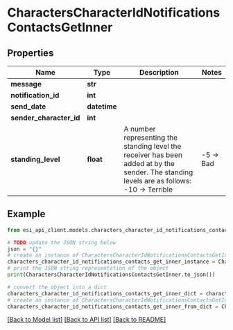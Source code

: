 # CharactersCharacterIdNotificationsContactsGetInner


## Properties

Name | Type | Description | Notes
------------ | ------------- | ------------- | -------------
**message** | **str** |  | 
**notification_id** | **int** |  | 
**send_date** | **datetime** |  | 
**sender_character_id** | **int** |  | 
**standing_level** | **float** | A number representing the standing level the receiver has been added at by the sender. The standing levels are as follows: -10 -&gt; Terrible | -5 -&gt; Bad |  0 -&gt; Neutral |  5 -&gt; Good |  10 -&gt; Excellent | 

## Example

```python
from esi_api_client.models.characters_character_id_notifications_contacts_get_inner import CharactersCharacterIdNotificationsContactsGetInner

# TODO update the JSON string below
json = "{}"
# create an instance of CharactersCharacterIdNotificationsContactsGetInner from a JSON string
characters_character_id_notifications_contacts_get_inner_instance = CharactersCharacterIdNotificationsContactsGetInner.from_json(json)
# print the JSON string representation of the object
print(CharactersCharacterIdNotificationsContactsGetInner.to_json())

# convert the object into a dict
characters_character_id_notifications_contacts_get_inner_dict = characters_character_id_notifications_contacts_get_inner_instance.to_dict()
# create an instance of CharactersCharacterIdNotificationsContactsGetInner from a dict
characters_character_id_notifications_contacts_get_inner_from_dict = CharactersCharacterIdNotificationsContactsGetInner.from_dict(characters_character_id_notifications_contacts_get_inner_dict)
```
[[Back to Model list]](../README.md#documentation-for-models) [[Back to API list]](../README.md#documentation-for-api-endpoints) [[Back to README]](../README.md)


